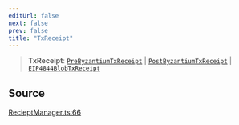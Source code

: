 ```yaml
---
editUrl: false
next: false
prev: false
title: "TxReceipt"
---
```


> **TxReceipt**: [`PreByzantiumTxReceipt`](/reference/tevm/receipt-manager/interfaces/prebyzantiumtxreceipt/) \| [`PostByzantiumTxReceipt`](/reference/tevm/receipt-manager/interfaces/postbyzantiumtxreceipt/) \| [`EIP4844BlobTxReceipt`](/reference/tevm/receipt-manager/interfaces/eip4844blobtxreceipt/)

## Source

[RecieptManager.ts:66](https://github.com/evmts/tevm-monorepo/blob/main/packages/receipt-manager/src/RecieptManager.ts#L66)
